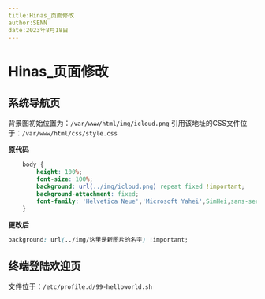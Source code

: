 ```yaml
---
title:Hinas_页面修改
author:SENN
date:2023年8月18日
---
```


# Hinas_页面修改

## 系统导航页
背景图初始位置为：`/var/www/html/img/icloud.png` 
引用该地址的CSS文件位于：`/var/www/html/css/style.css`

**原代码**
```CSS
    body {
        height: 100%;
        font-size: 100%;
        background: url(../img/icloud.png) repeat fixed !important;
        background-attachment: fixed;
        font-family: 'Helvetica Neue','Microsoft Yahei',SimHei,sans-serif
    }
```
**更改后**
```CSS
background: url(../img/这里是新图片的名字) !important;
```

## 终端登陆欢迎页
文件位于：`/etc/profile.d/99-helloworld.sh`
